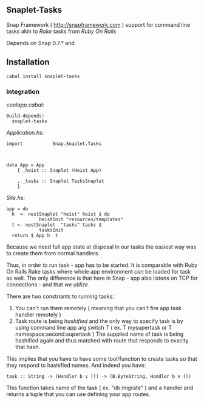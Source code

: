 ## Snaplet-Tasks

Snap Framework ( http://snapframework.com ) support for command line
tasks akin to _Rake_ tasks from _Ruby On Rails_

Depends on Snap 0.7.* and <others>

## Installation

```
cabal install snaplet-tasks
```

### Integration

_coolapp.cabal_:
```
Build-depends:
  snaplet-tasks
```

_Application.hs_:
```
import           Snap.Snaplet.Tasks



data App = App
    { _heist :: Snaplet (Heist App)
    
    , _tasks :: Snaplet TasksSnaplet
    }
```

_Site.hs_:
```
app = do
  h  <- nestSnaplet "heist" heist $ do
            heistInit "resources/templates"
  t <- nestSnaplet  "tasks" tasks $
            tasksInit
  return $ App h  t
```

Because we need full app state at disposal in our tasks
the easiest way was to create them from normal handlers.

Thus, in order to run task - app has to be started.
It is comparable with Ruby On Rails Rake tasks where
whole app environment _can_ be loaded for task as well.
The only difference is that here in Snap - app also listens
on TCP for connections - and that *we utilize*.

There are two constriants to running tasks:
1. You can't run them remotely ( meaning that you can't fire
   app task handler remotely )
2. Task route is being _hashified_ and the only way to specify
   task is by using command line app arg switch _T_ 
   ( ex. T mysupertask or T namespace:second:supertask )
   The supplied name of task is being hashified again and thus
   matched with route that responds to exaclty that hash.

This implies that you have to have some tool/function to create
tasks so that they respond to hashified names. And indeed you have:

```
task :: String -> (Handler b v ()) -> (B.ByteString, Handler b v ())
```

This function takes name of the task ( ex. "db:migrate" ) and a handler
and returns a tuple that you can use defining your app routes.

